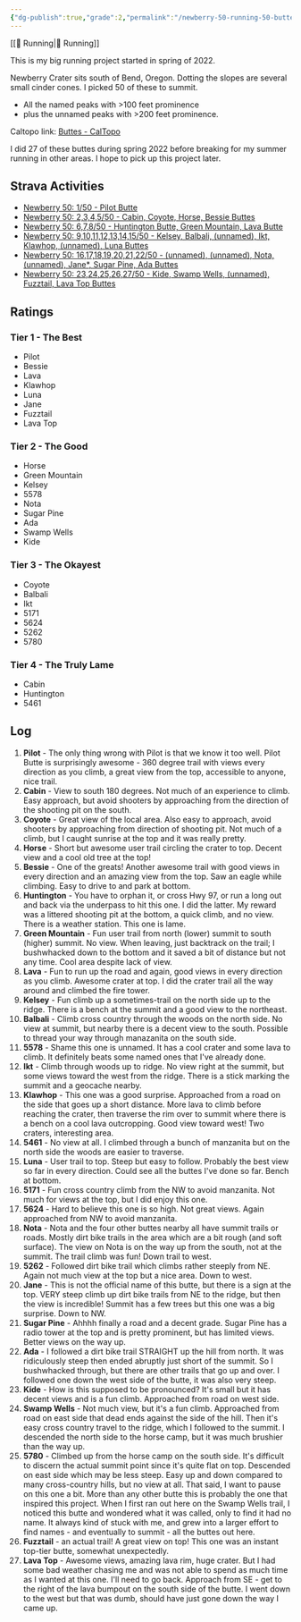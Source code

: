 ```yaml
---
{"dg-publish":true,"grade":2,"permalink":"/newberry-50-running-50-buttes-south-of-bend/","dgPassFrontmatter":true}
---
```



[[📘 Running\|📘 Running]]



This is my big running project started in spring of 2022.

Newberry Crater sits south of Bend, Oregon. Dotting the slopes are several small cinder cones. I picked 50 of these to summit.

- All the named peaks with >100 feet prominence
- plus the unnamed peaks with >200 feet prominence.

Caltopo link: [Buttes - CalTopo](https://caltopo.com/m/T00L5)

I did 27 of these buttes during spring 2022 before breaking for my summer running in other areas. I hope to pick up this project later.

## Strava Activities

* [Newberry 50: 1/50 - Pilot Butte](https://www.strava.com/activities/6679445034)
* [Newberry 50: 2,3,4,5/50 - Cabin, Coyote, Horse, Bessie Buttes](https://www.strava.com/activities/6707650219)
* [Newberry 50: 6,7,8/50 - Huntington Butte, Green Mountain, Lava Butte](https://www.strava.com/activities/6888649146)
* [Newberry 50: 9,10,11,12,13,14,15/50 - Kelsey, Balbali, (unnamed), Ikt, Klawhop, (unnamed), Luna Buttes](https://www.strava.com/activities/6922866303)
* [Newberry 50: 16,17,18,19,20,21,22/50 - (unnamed), (unnamed), Nota, (unnamed), Jane*, Sugar Pine, Ada Buttes](https://www.strava.com/activities/7067674375)
* [Newberry 50: 23,24,25,26,27/50 - Kide, Swamp Wells, (unnamed), Fuzztail, Lava Top Buttes](https://www.strava.com/activities/7181013542)

## Ratings

### Tier 1 - The Best

* Pilot
* Bessie
* Lava
* Klawhop
* Luna
* Jane
* Fuzztail
* Lava Top

### Tier 2 - The Good

* Horse
* Green Mountain
* Kelsey
* 5578
* Nota
* Sugar Pine
* Ada
* Swamp Wells
* Kide

### Tier 3 - The Okayest

* Coyote
* Balbali
* Ikt
* 5171
* 5624
* 5262
* 5780

### Tier 4 - The Truly Lame

* Cabin
* Huntington
* 5461

## Log

1. **Pilot** - The only thing wrong with Pilot is that we know it too well. Pilot Butte is surprisingly awesome - 360 degree trail with views every direction as you climb, a great view from the top, accessible to anyone, nice trail.
2. **Cabin** - View to south 180 degrees. Not much of an experience to climb. Easy approach, but avoid shooters by approaching from the direction of the shooting pit on the south.
3. **Coyote** - Great view of the local area. Also easy to approach, avoid shooters by approaching from direction of shooting pit. Not much of a climb, but I caught sunrise at the top and it was really pretty.
4. **Horse** - Short but awesome user trail circling the crater to top. Decent view and a cool old tree at the top!
5. **Bessie** - One of the greats! Another awesome trail with good views in every direction and an amazing view from the top. Saw an eagle while climbing. Easy to drive to and park at bottom.
6. **Huntington** - You have to orphan it, or cross Hwy 97, or run a long out and back via the underpass to hit this one. I did the latter. My reward was a littered shooting pit at the bottom, a quick climb, and no view. There is a weather station. This one is lame.
7. **Green Mountain** - Fun user trail from north (lower) summit to south (higher) summit. No view. When leaving, just backtrack on the trail; I bushwhacked down to the bottom and it saved a bit of distance but not any time. Cool area despite lack of view.
8. **Lava** - Fun to run up the road and again, good views in every direction as you climb. Awesome crater at top. I did the crater trail all the way around and climbed the fire tower.
9. **Kelsey** - Fun climb up a sometimes-trail on the north side up to the ridge. There is a bench at the summit and a good view to the northeast.
10. **Balbali** - Climb cross country through the woods on the north side. No view at summit, but nearby there is a decent view to the south. Possible to thread your way through manazanita on the south side.
11. **5578** - Shame this one is unnamed. It has a cool crater and some lava to climb. It definitely beats some named ones that I've already done.
12. **Ikt** - Climb through woods up to ridge. No view right at the summit, but some views toward the west from the ridge. There is a stick marking the summit and a geocache nearby.
13. **Klawhop** - This one was a good surprise. Approached from a road on the side that goes up a short distance. More lava to climb before reaching the crater, then traverse the rim over to summit where there is a bench on a cool lava outcropping. Good view toward west! Two craters, interesting area.
14. **5461** - No view at all. I climbed through a bunch of manzanita but on the north side the woods are easier to traverse.
15. **Luna** - User trail to top. Steep but easy to follow. Probably the best view so far in every direction. Could see all the buttes I've done so far. Bench at bottom.
16. **5171** - Fun cross country climb from the NW to avoid manzanita. Not much for views at the top, but I did enjoy this one.
17. **5624** - Hard to believe this one is so high. Not great views. Again approached from NW to avoid manzanita.
18. **Nota** - Nota and the four other buttes nearby all have summit trails or roads. Mostly dirt bike trails in the area which are a bit rough (and soft surface). The view on Nota is on the way up from the south, not at the summit. The trail climb was fun! Down trail to west.
19. **5262** - Followed dirt bike trail which climbs rather steeply from NE. Again not much view at the top but a nice area. Down to west.
20. **Jane** - This is not the official name of this butte, but there is a sign at the top. VERY steep climb up dirt bike trails from NE to the ridge, but then the view is incredible! Summit has a few trees but this one was a big surprise. Down to NW.
21. **Sugar Pine** - Ahhhh finally a road and a decent grade. Sugar Pine has a radio tower at the top and is pretty prominent, but has limited views. Better views on the way up.
22. **Ada** - I followed a dirt bike trail STRAIGHT up the hill from north. It was ridiculously steep then ended abruptly just short of the summit. So I bushwhacked through, but there are other trails that go up and over. I followed one down the west side of the butte, it was also very steep.
23. **Kide** - How is this supposed to be pronounced? It's small but it has decent views and is a fun climb. Approached from road on west side.
24. **Swamp Wells** - Not much view, but it's a fun climb. Approached from road on east side that dead ends against the side of the hill. Then it's easy cross country travel to the ridge, which I followed to the summit. I descended the north side to the horse camp, but it was much brushier than the way up.
25. **5780** - Climbed up from the horse camp on the south side. It's difficult to discern the actual summit point since it's quite flat on top. Descended on east side which may be less steep. Easy up and down compared to many cross-country hills, but no view at all. That said, I want to pause on this one a bit. More than any other butte this is probably the one that inspired this project. When I first ran out here on the Swamp Wells trail, I noticed this butte and wondered what it was called, only to find it had no name. It always kind of stuck with me, and grew into a larger effort to find names - and eventually to summit - all the buttes out here.
26. **Fuzztail** - an actual trail! A great view on top! This one was an instant top-tier butte, somewhat unexpectedly.
27. **Lava Top** - Awesome views, amazing lava rim, huge crater. But I had some bad weather chasing me and was not able to spend as much time as I wanted at this one. I'll need to go back. Approach from SE - get to the right of the lava bumpout on the south side of the butte. I went down to the west but that was dumb, should have just gone down the way I came up.